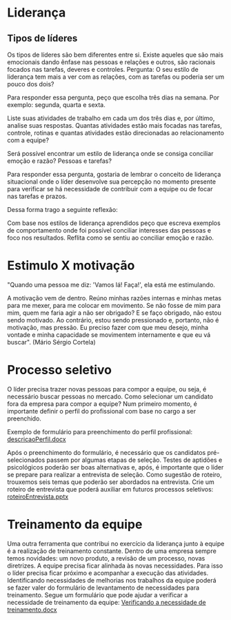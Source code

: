 # Liderança

## Tipos de líderes

Os tipos de líderes são bem diferentes entre si. Existe aqueles que são mais emocionais dando ênfase nas pessoas e relações e outros, são racionais focados nas tarefas, deveres e controles. Pergunta: O seu estilo de liderança tem mais a ver com as relações, com as tarefas ou poderia ser um pouco dos dois?

Para responder essa pergunta, peço que escolha três dias na semana. Por exemplo: segunda, quarta e sexta.

Liste suas atividades de trabalho em cada um dos três dias e, por último, analise suas respostas. Quantas atividades estão mais focadas nas tarefas, controle, rotinas e quantas atividades estão direcionadas ao relacionamento com a equipe?

Será possível encontrar um estilo de liderança onde se consiga conciliar emoção e razão? Pessoas e tarefas?

Para responder essa pergunta, gostaria de lembrar o conceito de liderança situacional onde o líder desenvolve sua percepção no momento presente para verificar se há necessidade de contribuir com a equipe ou de focar nas tarefas e prazos.

Dessa forma trago a seguinte reflexão:

Com base nos estilos de liderança aprendidos peço que escreva exemplos de comportamento onde foi possível conciliar interesses das pessoas e foco nos resultados. Reflita como se sentiu ao conciliar emoção e razão.

# Estimulo X motivação

"Quando uma pessoa me diz: 'Vamos lá! Faça!', ela está me estimulando.

A motivação vem de dentro. Reúno minhas razões internas e minhas metas para me mexer, para me colocar em movimento. Se não fosse de mim para mim, quem me faria agir a não ser obrigado? E se faço obrigado, não estou sendo motivado. Ao contrário, estou sendo pressionado e, portanto, não é motivação, mas pressão. Eu preciso fazer com que meu desejo, minha vontade e minha capacidade se movimentem internamente e que eu vá buscar". (Mário Sérgio Cortela)

# Processo seletivo

O líder precisa trazer novas pessoas para compor a equipe, ou seja, é necessário buscar pessoas no mercado. Como selecionar um candidato fora da empresa para compor a equipe? Num primeiro momento, é importante definir o perfil do profissional com base no cargo a ser preenchido. 

Exemplo de formulário para preenchimento do perfil profissional: [descricaoPerfil.docx](https://github.com/hermesmc/lideranca/files/5790929/descricaoPerfil.docx)

Após o preenchimento do formulário, é necessário que os candidatos pré-selecionados passem por algumas etapas de seleção. Testes de aptidões e psicológicos poderão ser boas alternativas e, após, é importante que o líder se prepare para realizar a entrevista de seleção. Como sugestão de roteiro, trouxemos seis temas que poderão ser abordados na entrevista. Crie um roteiro de entrevista que poderá auxiliar em futuros processos seletivos: [roteiroEntrevista.pptx](https://github.com/hermesmc/lideranca/files/5790990/roteiroEntrevista.pptx)

# Treinamento da equipe

Uma outra ferramenta que contribui no exercício da liderança junto à equipe é a realização de treinamento constante. Dentro de uma empresa sempre temos novidades: um novo produto, a revisão de um processo, novas diretrizes. A equipe precisa ficar alinhada às novas necessidades. Para isso o líder precisa ficar próximo e acompanhar a execução das atividades. Identificando necessidades de melhorias nos trabalhos da equipe poderá se fazer valer do formulário de levantamento de necessidades para treinamento. Segue um formulário que pode ajudar a verificar a necessidade de treinamento da equipe: [Verificando a necessidade de treinamento.docx](https://github.com/hermesmc/lideranca/files/5802275/Verificando.a.necessidade.de.treinamento.docx)
